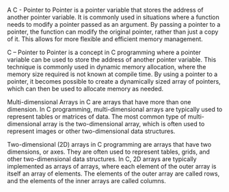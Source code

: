 A C - Pointer to Pointer is a pointer variable that stores the address of another pointer variable. It is commonly used in situations where a function needs to modify a pointer passed as an argument. By passing a pointer to a pointer, the function can modify the original pointer, rather than just a copy of it. This allows for more flexible and efficient memory management.

C – Pointer to Pointer is a concept in C programming where a pointer variable can be used to store the address of another pointer variable. This technique is commonly used in dynamic memory allocation, where the memory size required is not known at compile time. By using a pointer to a pointer, it becomes possible to create a dynamically sized array of pointers, which can then be used to allocate memory as needed.

Multi-dimensional Arrays in C are arrays that have more than one dimension. In C programming, multi-dimensional arrays are typically used to represent tables or matrices of data. The most common type of multi-dimensional array is the two-dimensional array, which is often used to represent images or other two-dimensional data structures.

Two-dimensional (2D) arrays in C programming are arrays that have two dimensions, or axes. They are often used to represent tables, grids, and other two-dimensional data structures. In C, 2D arrays are typically implemented as arrays of arrays, where each element of the outer array is itself an array of elements. The elements of the outer array are called rows, and the elements of the inner arrays are called columns.

